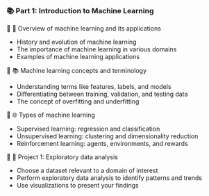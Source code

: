 ### 📚 Part 1: Introduction to Machine Learning

🔹 🤖 Overview of machine learning and its applications
  - History and evolution of machine learning
  - The importance of machine learning in various domains
  - Examples of machine learning applications

🔹 📚 Machine learning concepts and terminology
  - Understanding terms like features, labels, and models
  - Differentiating between training, validation, and testing data
  - The concept of overfitting and underfitting

🔹 🌐 Types of machine learning
  - Supervised learning: regression and classification
  - Unsupervised learning: clustering and dimensionality reduction
  - Reinforcement learning: agents, environments, and rewards

🔹 🎯 Project 1: Exploratory data analysis
  - Choose a dataset relevant to a domain of interest
  - Perform exploratory data analysis to identify patterns and trends
  - Use visualizations to present your findings
